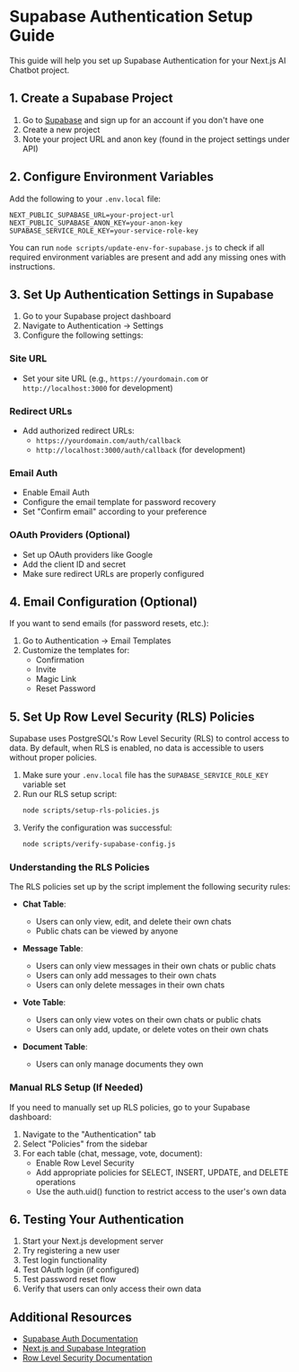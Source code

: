 # Supabase Authentication Setup Guide

This guide will help you set up Supabase Authentication for your Next.js AI Chatbot project.

## 1. Create a Supabase Project

1. Go to [Supabase](https://supabase.com/) and sign up for an account if you don't have one
2. Create a new project
3. Note your project URL and anon key (found in the project settings under API)

## 2. Configure Environment Variables

Add the following to your `.env.local` file:

```
NEXT_PUBLIC_SUPABASE_URL=your-project-url
NEXT_PUBLIC_SUPABASE_ANON_KEY=your-anon-key
SUPABASE_SERVICE_ROLE_KEY=your-service-role-key
```

You can run `node scripts/update-env-for-supabase.js` to check if all required environment variables are present and add any missing ones with instructions.

## 3. Set Up Authentication Settings in Supabase

1. Go to your Supabase project dashboard
2. Navigate to Authentication → Settings
3. Configure the following settings:

### Site URL
- Set your site URL (e.g., `https://yourdomain.com` or `http://localhost:3000` for development)

### Redirect URLs
- Add authorized redirect URLs:
  - `https://yourdomain.com/auth/callback`
  - `http://localhost:3000/auth/callback` (for development)

### Email Auth
- Enable Email Auth
- Configure the email template for password recovery
- Set "Confirm email" according to your preference

### OAuth Providers (Optional)
- Set up OAuth providers like Google
- Add the client ID and secret
- Make sure redirect URLs are properly configured

## 4. Email Configuration (Optional)

If you want to send emails (for password resets, etc.):

1. Go to Authentication → Email Templates
2. Customize the templates for:
   - Confirmation
   - Invite
   - Magic Link
   - Reset Password

## 5. Set Up Row Level Security (RLS) Policies

Supabase uses PostgreSQL's Row Level Security (RLS) to control access to data. By default, when RLS is enabled, no data is accessible to users without proper policies.

1. Make sure your `.env.local` file has the `SUPABASE_SERVICE_ROLE_KEY` variable set
2. Run our RLS setup script:
   ```bash
   node scripts/setup-rls-policies.js
   ```
3. Verify the configuration was successful:
   ```bash
   node scripts/verify-supabase-config.js
   ```

### Understanding the RLS Policies

The RLS policies set up by the script implement the following security rules:

- **Chat Table**:
  - Users can only view, edit, and delete their own chats
  - Public chats can be viewed by anyone

- **Message Table**:
  - Users can only view messages in their own chats or public chats
  - Users can only add messages to their own chats
  - Users can only delete messages in their own chats

- **Vote Table**:
  - Users can only view votes on their own chats or public chats
  - Users can only add, update, or delete votes on their own chats

- **Document Table**:
  - Users can only manage documents they own

### Manual RLS Setup (If Needed)

If you need to manually set up RLS policies, go to your Supabase dashboard:

1. Navigate to the "Authentication" tab
2. Select "Policies" from the sidebar
3. For each table (chat, message, vote, document):
   - Enable Row Level Security
   - Add appropriate policies for SELECT, INSERT, UPDATE, and DELETE operations
   - Use the auth.uid() function to restrict access to the user's own data

## 6. Testing Your Authentication

1. Start your Next.js development server
2. Try registering a new user
3. Test login functionality
4. Test OAuth login (if configured)
5. Test password reset flow
6. Verify that users can only access their own data

## Additional Resources

- [Supabase Auth Documentation](https://supabase.com/docs/guides/auth)
- [Next.js and Supabase Integration](https://supabase.com/docs/guides/auth/auth-helpers/nextjs)
- [Row Level Security Documentation](https://supabase.com/docs/guides/database/postgres/row-level-security) 